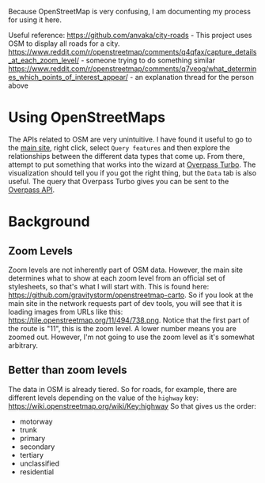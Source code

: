 Because OpenStreetMap is very confusing, I am documenting my process for using it here.

Useful reference:
https://github.com/anvaka/city-roads - This project uses OSM to display all roads for a city.
https://www.reddit.com/r/openstreetmap/comments/q4qfax/capture_details_at_each_zoom_level/ - someone trying to do something similar
https://www.reddit.com/r/openstreetmap/comments/q7veog/what_determines_which_points_of_interest_appear/ - an explanation thread for the person above

# Using OpenStreetMaps

The APIs related to OSM are very unintuitive. I have found it useful to go to the [main site](https://www.openstreetmap.org/), right click, select `Query features` and then explore the relationships between the different data types that come up. From there, attempt to put something that works into the wizard at [Overpass Turbo](https://overpass-turbo.eu/). The visualization should tell you if you got the right thing, but the `Data` tab is also useful. The query that Overpass Turbo gives you can be sent to the [Overpass API](<https://wiki.openstreetmap.org/wiki/Overpass_API#Quick_Start_(60_seconds):_for_Developers/Programmers>).

# Background

## Zoom Levels

Zoom levels are not inherently part of OSM data. However, the main site determines what to show at each zoom level from an official set of stylesheets, so that's what I will start with. This is found here: https://github.com/gravitystorm/openstreetmap-carto. So if you look at the main site in the network requests part of dev tools, you will see that it is loading images from URLs like this: https://tile.openstreetmap.org/11/494/738.png. Notice that the first part of the route is "11", this is the zoom level. A lower number means you are zoomed out. However, I'm not going to use the zoom level as it's somewhat arbitrary.

## Better than zoom levels

The data in OSM is already tiered. So for roads, for example, there are different levels depending on the value of the `highway` key: https://wiki.openstreetmap.org/wiki/Key:highway
So that gives us the order:

-   motorway
-   trunk
-   primary
-   secondary
-   tertiary
-   unclassified
-   residential
